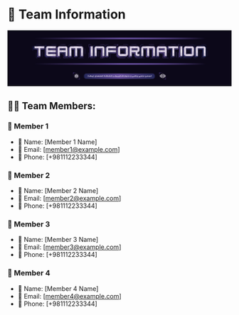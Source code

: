 # 👥 Team Information

![Team Information](/profile/assets/team-information.jpg)

## 👨‍💻 Team Members:

### 🎯 Member 1

- 👤 Name: [Member 1 Name]
- 📧 Email: [member1@example.com]
- 📱 Phone: [+981112233344]

### 🎯 Member 2

- 👤 Name: [Member 2 Name]
- 📧 Email: [member2@example.com]
- 📱 Phone: [+981112233344]

### 🎯 Member 3

- 👤 Name: [Member 3 Name]
- 📧 Email: [member3@example.com]
- 📱 Phone: [+981112233344]

### 🎯 Member 4

- 👤 Name: [Member 4 Name]
- 📧 Email: [member4@example.com]
- 📱 Phone: [+981112233344]

